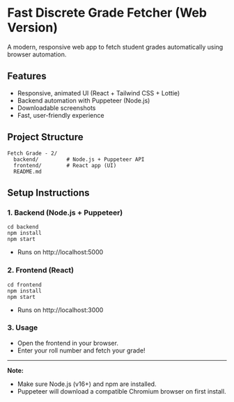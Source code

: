 # Fast Discrete Grade Fetcher (Web Version)

A modern, responsive web app to fetch student grades automatically using browser automation.

## Features

- Responsive, animated UI (React + Tailwind CSS + Lottie)
- Backend automation with Puppeteer (Node.js)
- Downloadable screenshots
- Fast, user-friendly experience

## Project Structure

```
Fetch Grade - 2/
  backend/         # Node.js + Puppeteer API
  frontend/        # React app (UI)
  README.md
```

## Setup Instructions

### 1. Backend (Node.js + Puppeteer)

```
cd backend
npm install
npm start
```

- Runs on http://localhost:5000

### 2. Frontend (React)

```
cd frontend
npm install
npm start
```

- Runs on http://localhost:3000

### 3. Usage

- Open the frontend in your browser.
- Enter your roll number and fetch your grade!

---

**Note:**

- Make sure Node.js (v16+) and npm are installed.
- Puppeteer will download a compatible Chromium browser on first install.
